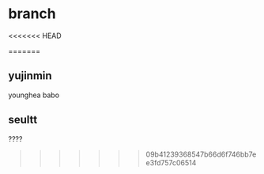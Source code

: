 # branch
<<<<<<< HEAD

=======
## yujinmin
younghea babo

## seultt
????
>>>>>>> 09b41239368547b66d6f746bb7ee3fd757c06514
